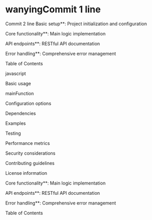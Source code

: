 # wanyingCommit 1 line
Commit 2 line
Basic setup**: Project initialization and configuration

Core functionality**: Main logic implementation

API endpoints**: RESTful API documentation

Error handling**: Comprehensive error management

Table of Contents

javascript

Basic usage

mainFunction

Configuration options

Dependencies

Examples

Testing

Performance metrics

Security considerations

Contributing guidelines

License information

Core functionality**: Main logic implementation

API endpoints**: RESTful API documentation

Error handling**: Comprehensive error management

Table of Contents


